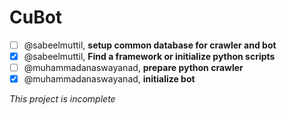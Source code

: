 # CuBot
- [ ] @sabeelmuttil, **setup common database for crawler and bot**
- [x] @sabeelmuttil, **Find a framework or initialize python scripts**
- [ ] @muhammadanaswayanad, **prepare python crawler**
- [x] @muhammadanaswayanad, **initialize bot**

*This project is incomplete*
